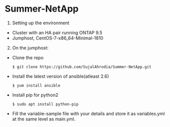 # Summer-NetApp

1. Setting up the environment
  * Cluster with an HA pair running ONTAP 9.5
  * Jumphost, CentOS-7-x86_64-Minimal-1810
2. On the jumphost:
  * Clone the repo
    ```shell
    $ git clone https://github.com/SujalAhrodia/Summer-NetApp.git
    ```  
  * Install the latest version of ansible(atleast 2.6)
    ```shell
    $ yum install ansible
    ```
  * Install pip for python2 
    ```shell
    $ sudo apt install python-pip
    ```
  * Fill the variable-sample file with your details and store it as variables.yml at the same level as main.yml.
  ```shell
  
  ```


    
